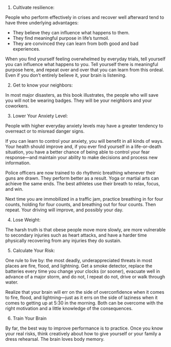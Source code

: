 1. Cultivate resilience:

People who perform effectively in crises and recover well afterward tend to have three underlying advantages:

- They believe they can influence what happens to them.
- They find meaningful purpose in life’s turmoil.
- They are convinced they can learn from both good and bad experiences.

When you find yourself feeling overwhelmed by everyday trials, tell yourself you can influence what happens to you. Tell yourself there is meaningful purpose here, and repeat over and over that you can learn from this ordeal. Even if you don’t entirely believe it, your brain is listening.


2. Get to know your neighbors:

In most major disasters, as this book illustrates, the people who will save you will not be wearing badges. They will be your neighbors and your coworkers.

3. Lower Your Anxiety Level:

People with higher everyday anxiety levels may have a greater tendency to overreact or to misread danger signs.

If you can learn to control your anxiety, you will benefit in all kinds of ways. Your health should improve and, if you ever find yourself in a life-or-death situation, you have a better chance of being able to control your fear response—and maintain your ability to make decisions and process new information.

Police officers are now trained to do rhythmic breathing whenever their guns are drawn. They perform better as a result. Yoga or martial arts can achieve the same ends. The best athletes use their breath to relax, focus, and win.

Next time you are immobilized in a traffic jam, practice breathing in for four counts, holding for four counts, and breathing out for four counts. Then repeat. Your driving will improve, and possibly your day.

4. Lose Weight:

The harsh truth is that obese people move more slowly, are more vulnerable to secondary injuries such as heart attacks, and have a harder time physically recovering from any injuries they do sustain.

5. Calculate Your Risk:

One rule to live by: the most deadly, underappreciated threats in most places are fire, flood, and lightning. Get a smoke detector, replace the batteries every time you change your clocks (or sooner), evacuate well in advance of a major storm, and do not, I repeat do not, drive or walk through water.

Realize that your brain will err on the side of overconfidence when it comes to fire, flood, and lightning—just as it errs on the side of laziness when it comes to getting up at 5:30 in the morning. Both can be overcome with the right motivation and a little knowledge of the consequences.

6.  Train Your Brain

By far, the best way to improve performance is to practice. Once you know your real risks, think creatively about how to give yourself or your family a dress rehearsal. The brain loves body memory.
